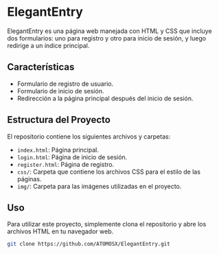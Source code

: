 # ElegantEntry

ElegantEntry es una página web manejada con HTML y CSS que incluye dos formularios: uno para registro y otro para inicio de sesión, y luego redirige a un índice principal.

## Características

- Formulario de registro de usuario.
- Formulario de inicio de sesión.
- Redirección a la página principal después del inicio de sesión.

## Estructura del Proyecto

El repositorio contiene los siguientes archivos y carpetas:

- `index.html`: Página principal.
- `login.html`: Página de inicio de sesión.
- `register.html`: Página de registro.
- `css/`: Carpeta que contiene los archivos CSS para el estilo de las páginas.
- `img/`: Carpeta para las imágenes utilizadas en el proyecto.

## Uso

Para utilizar este proyecto, simplemente clona el repositorio y abre los archivos HTML en tu navegador web.

```bash
git clone https://github.com/ATOMOSX/ElegantEntry.git
